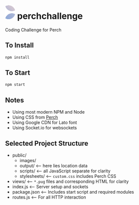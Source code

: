 # <img src="public/images/logo.png" height=45> perchchallenge

Coding Challenge for Perch

## To Install

```sh
npm install
```

## To Start

```sh
npm start
```

## Notes

* Using most modern NPM and Node
* Using CSS from [Perch](www.perchinteractive.com)
* Using Google CDN for Lato font
* Using Socket.io for websockets

## Selected Project Structure

* public/
  * images/
  * output/  <-- here lies location data
  * scripts/  <-- all JavaScript separate for clarity
  * stylesheets/  <-- `custom.css` includes Perch CSS
* views/  <-- `*.pug` files and corresponding HTML for clarity
* index.js  <-- Server setup and sockets
* package.json  <-- Includes start script and required modules
* routes.js  <-- For all HTTP interaction